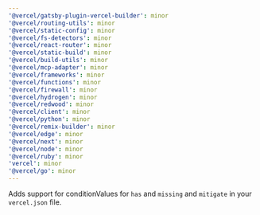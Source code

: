 ```yaml
---
'@vercel/gatsby-plugin-vercel-builder': minor
'@vercel/routing-utils': minor
'@vercel/static-config': minor
'@vercel/fs-detectors': minor
'@vercel/react-router': minor
'@vercel/static-build': minor
'@vercel/build-utils': minor
'@vercel/mcp-adapter': minor
'@vercel/frameworks': minor
'@vercel/functions': minor
'@vercel/firewall': minor
'@vercel/hydrogen': minor
'@vercel/redwood': minor
'@vercel/client': minor
'@vercel/python': minor
'@vercel/remix-builder': minor
'@vercel/edge': minor
'@vercel/next': minor
'@vercel/node': minor
'@vercel/ruby': minor
'vercel': minor
'@vercel/go': minor
---
```


Adds support for conditionValues for `has` and `missing` and `mitigate` in your `vercel.json` file.
